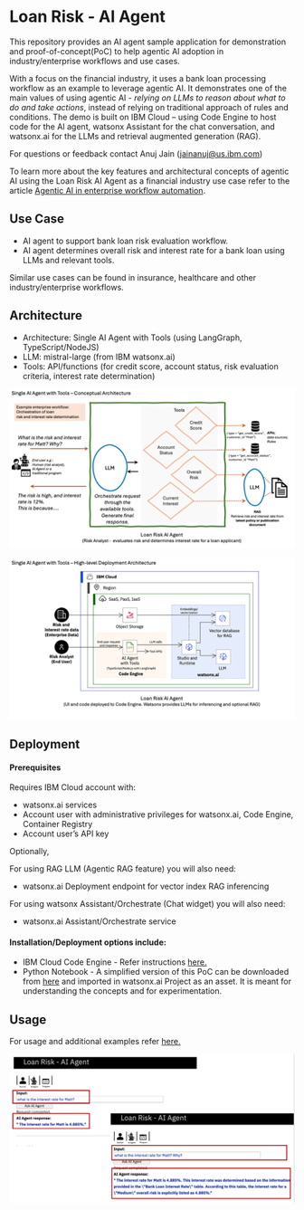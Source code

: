 # Loan Risk - AI Agent

This repository provides an AI agent sample application for demonstration and proof-of-concept(PoC) to help agentic AI adoption in industry/enterprise workflows and use cases.

With a focus on the financial industry, it uses a bank loan processing workflow as an example to leverage agentic AI. It demonstrates one of the main values of using agentic AI - _relying on LLMs to reason about what to do and take actions_, instead of relying on traditional approach of rules and conditions. The demo is built on IBM Cloud – using Code Engine to host code for the AI agent, watsonx Assistant for the chat conversation, and watsonx.ai for the LLMs and retrieval augmented generation (RAG).

For questions or feedback contact Anuj Jain (jainanuj@us.ibm.com)

To learn more about the key features and architectural concepts of agentic AI using the Loan Risk AI Agent as a financial industry use case refer to the article [Agentic AI in enterprise workflow automation](https://developer.ibm.com/articles/agentic-ai-workflow-automation/).

## Use Case
+ AI agent to support bank loan risk evaluation workflow.
+ AI agent determines overall risk and interest rate for a bank loan using LLMs and relevant tools.

Similar use cases can be found in insurance, healthcare and other industry/enterprise workflows.


## Architecture
+ Architecture: Single AI Agent with Tools (using LangGraph, TypeScript/NodeJS)
+ LLM: mistral-large (from IBM watsonx.ai)
+ Tools: API/functions (for credit score, account status, risk evaluation criteria, interest rate determination)


![Conceptual architecture](artifacts/architecture/LoanRisk-Single-AI-Agent-Conceptual.png)

![High-level deployment architecture](artifacts/architecture/LoanRisk-Single-AI-Agent-Deployment.png)


## Deployment
#### Prerequisites
Requires IBM Cloud account with:
- watsonx.ai services
- Account user with administrative privileges for watsonx.ai, Code Engine, Container Registry
- Account user’s API key

Optionally, 

For using RAG LLM (Agentic RAG feature) you will also need:
-	watsonx.ai Deployment endpoint for vector index RAG inferencing

For using watsonx Assistant/Orchestrate (Chat widget) you will also need:
-	watsonx.ai Assistant/Orchestrate service
  
#### Installation/Deployment options include:
- IBM Cloud Code Engine - Refer instructions [here.](artifacts/deployment/deployment-README.md)
- Python Notebook - A simplified version of this PoC can be downloaded from [here](artifacts/python-notebook/NB-ai-agent-loan-risk-demo-v1.ipynb) and imported in watsonx.ai Project as an asset. It is meant for understanding the concepts and for experimentation.


## Usage
For usage and additional examples refer [here.](artifacts/usage-examples/usage-examples-README.md)

![Example usage screenshot](artifacts/usage-examples/UsageExample2.png)

  


